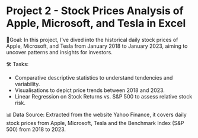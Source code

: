 # Project 2 - Stock Prices Analysis of Apple, Microsoft, and Tesla in Excel

🎯Goal: 
In this project, I've dived into the historical daily stock prices of Apple, Microsoft, and Tesla from January 2018 to January 2023, aiming to uncover patterns and insights for investors.

🛠️ Tasks:
- Comparative descriptive statistics to understand tendencies and variability.
- Visualisations to depict price trends between 2018 and 2023.
- Linear Regression on Stock Returns vs. S&P 500 to assess relative stock risk.

📊 Data Source: 
Extracted from the website Yahoo Finance, it covers daily stock prices from Apple, Microsoft, Tesla and the Benchmark Index (S&P 500) from 2018 to 2023.
